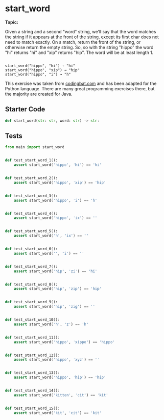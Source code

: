 # start_word
**Topic:** 



Given a string and a second "word" string, we'll say that the word matches the string if it appears at the front of the string, except its first char does not need to match exactly. On a match, return the front of the string, or otherwise return the empty string. So, so with the string "hippo" the word "hi" returns "hi" and "xip" returns "hip". The word will be at least length 1.

<code>
start_word("hippo", "hi") → "hi"
start_word("hippo", "xip") → "hip"
start_word("hippo", "i") → "h"
</code>

This exercise was taken from [codingbat.com](https://codingbat.com/prob/p141494) and has been adapted for the Python language. There are many great programming exercises there, but the majority are created for Java.

## Starter Code
```python
def start_word(str: str, word: str) -> str:
```

## Tests
```python
from main import start_word


def test_start_word_1():
    assert start_word('hippo', 'hi') == 'hi'


def test_start_word_2():
    assert start_word('hippo', 'xip') == 'hip'


def test_start_word_3():
    assert start_word('hippo', 'i') == 'h'


def test_start_word_4():
    assert start_word('hippo', 'ix') == ''


def test_start_word_5():
    assert start_word('h', 'ix') == ''


def test_start_word_6():
    assert start_word('', 'i') == ''


def test_start_word_7():
    assert start_word('hip', 'zi') == 'hi'


def test_start_word_8():
    assert start_word('hip', 'zip') == 'hip'


def test_start_word_9():
    assert start_word('hip', 'zig') == ''


def test_start_word_10():
    assert start_word('h', 'z') == 'h'


def test_start_word_11():
    assert start_word('hippo', 'xippo') == 'hippo'


def test_start_word_12():
    assert start_word('hippo', 'xyz') == ''


def test_start_word_13():
    assert start_word('hippo', 'hip') == 'hip'


def test_start_word_14():
    assert start_word('kitten', 'cit') == 'kit'


def test_start_word_15():
    assert start_word('kit', 'cit') == 'kit'
```
